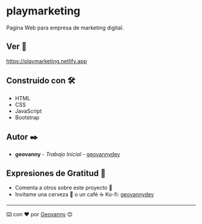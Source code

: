# playmarketing

Pagina Web para empresa de marketing digital.

## Ver 🚀

https://playmarketing.netlify.app

## Construido con 🛠️
* HTML
* CSS
* JavaScript
* Bootstrap

## Autor ✒️

* **geovanny** - *Trabajo Inicial* - [geovannydev](https://github.com/geovannydev)

## Expresiones de Gratitud 🎁

* Comenta a otros sobre este proyecto 📢
* Invitame una cerveza 🍺 o un café ☕ Ko-fi: [geovannydev](https://ko-fi.com/geovannydev)

---
⌨️ con ❤️ por [Geovanny](https://github.com/geovannydev) 😊

